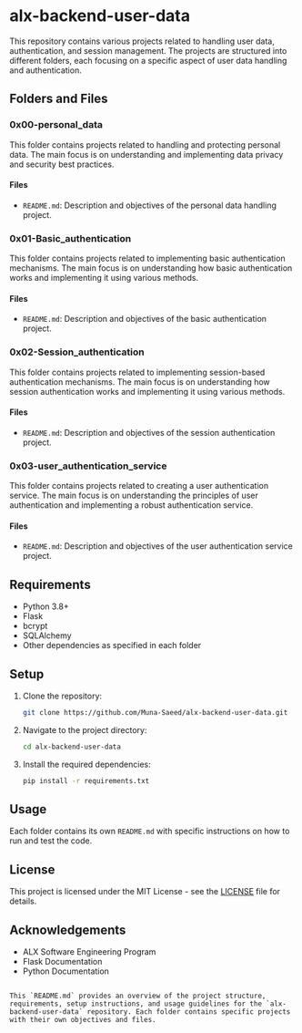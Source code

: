 # alx-backend-user-data

This repository contains various projects related to handling user data, authentication, and session management. The projects are structured into different folders, each focusing on a specific aspect of user data handling and authentication.

## Folders and Files

### 0x00-personal_data

This folder contains projects related to handling and protecting personal data. The main focus is on understanding and implementing data privacy and security best practices.

#### Files
- `README.md`: Description and objectives of the personal data handling project.

### 0x01-Basic_authentication

This folder contains projects related to implementing basic authentication mechanisms. The main focus is on understanding how basic authentication works and implementing it using various methods.

#### Files
- `README.md`: Description and objectives of the basic authentication project.

### 0x02-Session_authentication

This folder contains projects related to implementing session-based authentication mechanisms. The main focus is on understanding how session authentication works and implementing it using various methods.

#### Files
- `README.md`: Description and objectives of the session authentication project.

### 0x03-user_authentication_service

This folder contains projects related to creating a user authentication service. The main focus is on understanding the principles of user authentication and implementing a robust authentication service.

#### Files
- `README.md`: Description and objectives of the user authentication service project.

## Requirements

- Python 3.8+
- Flask
- bcrypt
- SQLAlchemy
- Other dependencies as specified in each folder

## Setup

1. Clone the repository:
   ```bash
   git clone https://github.com/Muna-Saeed/alx-backend-user-data.git
   ```
2. Navigate to the project directory:
   ```bash
   cd alx-backend-user-data
   ```
3. Install the required dependencies:
   ```bash
   pip install -r requirements.txt
   ```

## Usage

Each folder contains its own `README.md` with specific instructions on how to run and test the code.

## License

This project is licensed under the MIT License - see the [LICENSE](LICENSE) file for details.

## Acknowledgements

- ALX Software Engineering Program
- Flask Documentation
- Python Documentation
```

This `README.md` provides an overview of the project structure, requirements, setup instructions, and usage guidelines for the `alx-backend-user-data` repository. Each folder contains specific projects with their own objectives and files.
